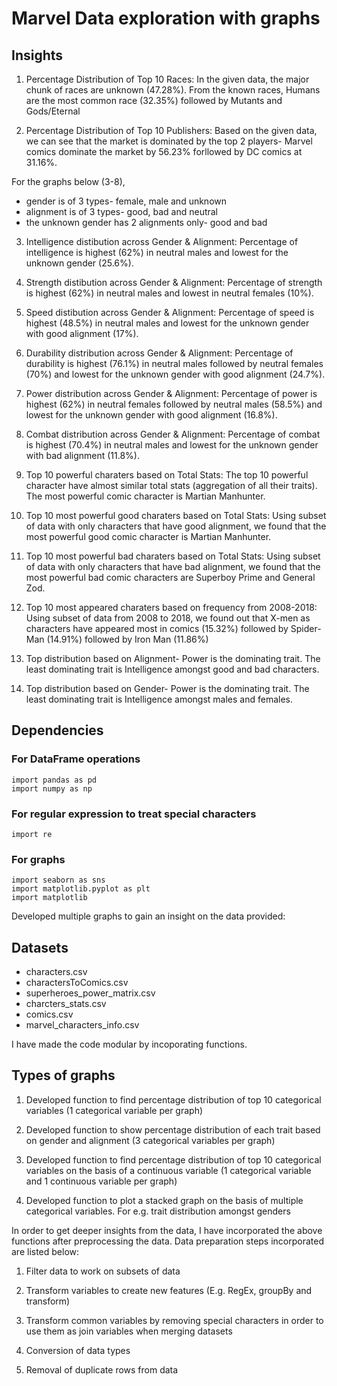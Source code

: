 
# Marvel Data exploration with graphs


## Insights

1. Percentage Distribution of Top 10 Races: In the given data, the major chunk of races are unknown (47.28%). From the known races, Humans are the most common race (32.35%) followed by Mutants and Gods/Eternal

2. Percentage Distribution of Top 10 Publishers: Based on the given data, we can see that the market is dominated by the top 2 players- Marvel comics dominate the market by 56.23% forllowed by DC comics at 31.16%.

For the graphs below (3-8),
- gender is of 3 types- female, male and unknown 
- alignment is of 3 types- good, bad and neutral
- the unknown gender has 2 alignments only- good and bad

3. Intelligence distibution across Gender & Alignment: Percentage of intelligence is highest (62%) in neutral males and lowest for the unknown gender (25.6%).

4. Strength distibution across Gender & Alignment: Percentage of strength is highest (62%) in neutral males and lowest in neutral females (10%).

5. Speed distibution across Gender & Alignment: Percentage of speed is highest (48.5%) in neutral males and lowest for the unknown gender with good alignment (17%).

6. Durability distribution across Gender & Alignment: Percentage of durability is highest (76.1%) in neutral males followed by neutral females (70%) and lowest for the unknown gender with good alignment (24.7%).

7. Power distribution across Gender & Alignment: Percentage of power is highest (62%) in neutral females followed by neutral males (58.5%) and lowest for the unknown gender with good alignment (16.8%).

8. Combat distribution across Gender & Alignment: Percentage of combat is highest (70.4%) in neutral males and lowest for the unknown gender with bad alignment (11.8%).

9. Top 10 powerful charaters based on Total Stats: The top 10 powerful character have almost similar total stats (aggregation of all their traits). The most powerful comic character is Martian Manhunter.

10. Top 10 most powerful good charaters based on Total Stats: Using subset of data with only characters that have good alignment, we found that the most powerful good comic character is Martian Manhunter.

11. Top 10 most powerful bad charaters based on Total Stats: Using subset of data with only characters that have bad alignment, we found that the most powerful bad comic characters are Superboy Prime and General Zod.

12. Top 10 most appeared charaters based on frequency from 2008-2018: Using subset of data from 2008 to 2018, we found out that X-men as characters have appeared most in comics (15.32%) followed by Spider-Man (14.91%) followed by Iron Man (11.86%)

13. Top distribution based on Alignment- Power is the dominating trait. The least dominating trait is Intelligence amongst good and bad characters.

14. Top distribution based on Gender- Power is the dominating trait. The least dominating trait is Intelligence amongst males and females.



## Dependencies

### For DataFrame operations

```
import pandas as pd
import numpy as np
```

### For regular expression to treat special characters

```
import re
```

### For graphs

```
import seaborn as sns
import matplotlib.pyplot as plt
import matplotlib
```

Developed multiple graphs to gain an insight on the data provided:

## Datasets

- characters.csv
- charactersToComics.csv
- superheroes_power_matrix.csv
- charcters_stats.csv
- comics.csv
- marvel_characters_info.csv

I have made the code modular by incoporating functions.

## Types of graphs

1. Developed function to find percentage distribution of top 10 categorical variables (1 categorical variable per graph)

2. Developed function to show percentage distribution of each trait based on gender and alignment (3 categorical variables per graph)

3. Developed function to find percentage distribution of top 10 categorical variables on the basis of a continuous variable (1 categorical variable and 1 continuous variable per graph)

4. Developed function to plot a stacked graph on the basis of multiple categorical variables. For e.g. trait distribution amongst genders

In order to get deeper insights from the data, I have incorporated the above functions after preprocessing the data. Data preparation steps incorporated are listed below:

1. Filter data to work on subsets of data

2. Transform variables to create new features (E.g. RegEx, groupBy and transform)

3. Transform common variables by removing special characters in order to use them as join variables when merging datasets

4. Conversion of data types

5. Removal of duplicate rows from data
